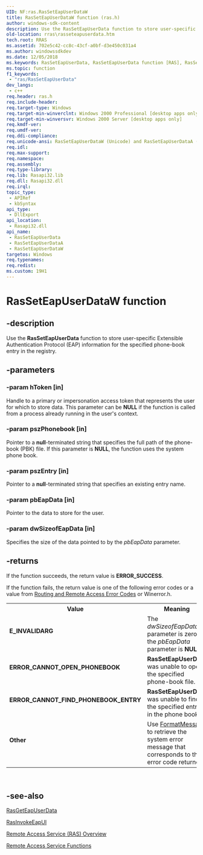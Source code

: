 ```yaml
---
UID: NF:ras.RasSetEapUserDataW
title: RasSetEapUserDataW function (ras.h)
author: windows-sdk-content
description: Use the RasSetEapUserData function to store user-specific Extensible Authentication Protocol (EAP) information for the specified phone-book entry in the registry.
old-location: rras\rasseteapuserdata.htm
tech.root: RRAS
ms.assetid: 702e5c42-cc8c-43cf-a0bf-d3e450c031a4
ms.author: windowssdkdev
ms.date: 12/05/2018
ms.keywords: RasSetEapUserData, RasSetEapUserData function [RAS], RasSetEapUserDataA, RasSetEapUserDataW, _ras_rasseteapuserdata, ras/RasSetEapUserData, ras/RasSetEapUserDataA, ras/RasSetEapUserDataW, rras.rasseteapuserdata
ms.topic: function
f1_keywords: 
 - "ras/RasSetEapUserData"
dev_langs:
 - c++
req.header: ras.h
req.include-header: 
req.target-type: Windows
req.target-min-winverclnt: Windows 2000 Professional [desktop apps only]
req.target-min-winversvr: Windows 2000 Server [desktop apps only]
req.kmdf-ver: 
req.umdf-ver: 
req.ddi-compliance: 
req.unicode-ansi: RasSetEapUserDataW (Unicode) and RasSetEapUserDataA (ANSI)
req.idl: 
req.max-support: 
req.namespace: 
req.assembly: 
req.type-library: 
req.lib: Rasapi32.lib
req.dll: Rasapi32.dll
req.irql: 
topic_type:
 - APIRef
 - kbSyntax
api_type:
 - DllExport
api_location:
 - Rasapi32.dll
api_name:
 - RasSetEapUserData
 - RasSetEapUserDataA
 - RasSetEapUserDataW
targetos: Windows
req.typenames: 
req.redist: 
ms.custom: 19H1
---
```


# RasSetEapUserDataW function


## -description


Use the 
<b>RasSetEapUserData</b> function to store user-specific Extensible Authentication Protocol (EAP) information for the specified phone-book entry in the registry.


## -parameters




### -param hToken [in]

Handle to a primary or impersonation access token that represents the user for which to store data. This parameter can be <b>NULL</b> if the function is called from a process already running in the user's context.


### -param pszPhonebook [in]

Pointer to a <b>null</b>-terminated string that specifies the full path of the phone-book (PBK) file. If this parameter is <b>NULL</b>, the function  uses the system phone book.


### -param pszEntry [in]

Pointer to a <b>null</b>-terminated string that specifies an existing entry name.


### -param pbEapData [in]

Pointer to the data to store for the user.


### -param dwSizeofEapData [in]

Specifies the size of the data pointed to by the <i>pbEapData</i> parameter.


## -returns



If the function succeeds, the return value is <b>ERROR_SUCCESS</b>.

If the function fails, the return value is one of the following error codes or a value from <a href="https://docs.microsoft.com/windows/desktop/RRAS/routing-and-remote-access-error-codes">Routing and Remote Access Error Codes</a> or Winerror.h.

<table>
<tr>
<th>Value</th>
<th>Meaning</th>
</tr>
<tr>
<td width="40%">
<dl>
<dt><b>E_INVALIDARG</b></dt>
</dl>
</td>
<td width="60%">
The <i>dwSizeofEapData</i> parameter is zero, or the <i>pbEapData</i> parameter is <b>NULL</b>.

</td>
</tr>
<tr>
<td width="40%">
<dl>
<dt><b>ERROR_CANNOT_OPEN_PHONEBOOK</b></dt>
</dl>
</td>
<td width="60%">
<b>RasSetEapUserData</b> was unable to open the specified phone-book file.

</td>
</tr>
<tr>
<td width="40%">
<dl>
<dt><b>ERROR_CANNOT_FIND_PHONEBOOK_ENTRY</b></dt>
</dl>
</td>
<td width="60%">
<b>RasSetEapUserData</b> was unable to find the specified entry in the phone book.

</td>
</tr>
<tr>
<td width="40%">
<dl>
<dt><b>Other</b></dt>
</dl>
</td>
<td width="60%">
Use 
<a href="https://docs.microsoft.com/windows/desktop/api/winbase/nf-winbase-formatmessage">FormatMessage</a> to retrieve the system error message that corresponds to the error code returned.

</td>
</tr>
</table>
 




## -see-also




<a href="https://docs.microsoft.com/windows/desktop/api/ras/nf-ras-rasgeteapuserdataa">RasGetEapUserData</a>



<a href="https://docs.microsoft.com/windows/desktop/api/ras/nf-ras-rasinvokeeapui">RasInvokeEapUI</a>



<a href="https://docs.microsoft.com/windows/desktop/RRAS/about-remote-access-service">Remote Access Service (RAS) Overview</a>



<a href="https://docs.microsoft.com/windows/desktop/RRAS/remote-access-service-functions">Remote Access Service Functions</a>
 

 

